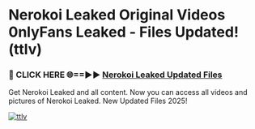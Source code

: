 # Nerokoi Leaked Original Videos 0nlyFans Leaked - Files Updated! (ttlv)

<h3>🔴 CLICK HERE 🌐==►► <a href="https://tinyurl.com/ehrbuxhb" rel="nofollow">Nerokoi Leaked Updated Files</a></h3>

Get Nerokoi Leaked and all content. Now you can access all videos and pictures of Nerokoi Leaked. New Updated Files 2025!

[![ttlv](https://i.imgur.com/lVYEuWS.gif)](https://tinyurl.com/ehrbuxhb)
